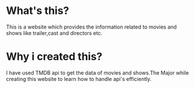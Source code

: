 # What's this?

This is a website which provides the information related to movies and shows like trailer,cast and directors etc.

# Why i created this?

I have used TMDB api to get the data of movies and shows.The Major while creating this website to learn how to handle api's efficiently.
